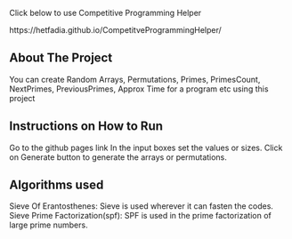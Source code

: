 <p>Click below to use Competitive Programming Helper</p>
https://hetfadia.github.io/CompetitveProgrammingHelper/

## About The Project

You can create Random Arrays, Permutations, Primes, PrimesCount, NextPrimes, PreviousPrimes, Approx Time for a program etc using this project

## Instructions on How to Run

Go to the github pages link
In the input boxes set the values or sizes.
Click on Generate button to generate the arrays or permutations.

## Algorithms used

Sieve Of Erantosthenes: Sieve is used wherever it can fasten the codes.
Sieve Prime Factorization(spf): SPF is used in the prime factorization of large prime numbers.
